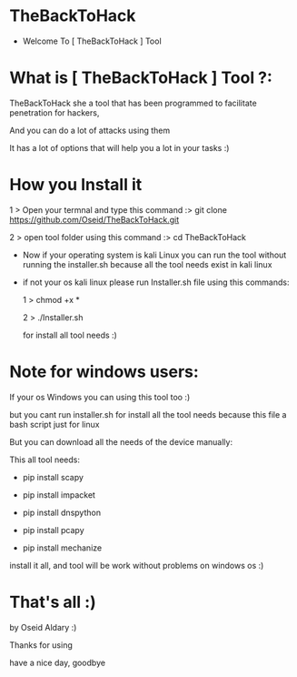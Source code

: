 # TheBackToHack


- Welcome To [ TheBackToHack ] Tool

# What is [ TheBackToHack ] Tool ?:

TheBackToHack she a tool that has been programmed to facilitate penetration for hackers, 

And you can do a lot of attacks using them

It has a lot of options that will help you a lot in your tasks :)

# How you Install it

1 > Open your termnal and type this command :> git clone https://github.com/Oseid/TheBackToHack.git

2 > open tool folder using this command :> cd TheBackToHack

- Now if your operating system is kali Linux you can run the tool without running the installer.sh because all the tool needs exist in kali linux

- if not your os kali linux please run Installer.sh file using this commands:

    1 >  chmod +x *
    
    2 > ./Installer.sh 
    
    for install all tool needs :)
                                                                         
                                                                           
# Note for windows users:

If your os Windows you can using this tool too :)

but you cant run installer.sh for install all the tool needs because this file a bash script just for linux

But you can download all the needs of the device manually:

This all tool needs:

- pip install scapy

- pip install impacket

- pip install dnspython

- pip install pcapy

- pip install mechanize

install it all, and tool will be work without problems on windows os :)



# That's all :)

by Oseid Aldary :)

Thanks for using 

have a nice day, goodbye
